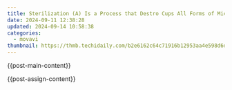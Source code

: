 ```yaml
---
title: Sterilization (A) Is a Process that Destro Cups All Forms of Microbial Life, Including Spores, and Is Usually Carried Out Using Heat, Chemicals, Irradiation, High Pressure, or Filtration. It Is Often Used in Medical Settings to Sterilize Surgical Instruments and Other Items Required to Be Completely Free From Any Living Organisms.
date: 2024-09-11 12:38:28
updated: 2024-09-14 10:58:38
categories:
  - movavi
thumbnail: https://thmb.techidaily.com/b2e6162c64c71916b12953aa4e598d6dbab13589e9351dbafbf801be610ecb70.jpg
---
```


{{post-main-content}}

<ins class="adsbygoogle"
     style="display:block"
     data-ad-format="autorelaxed"
     data-ad-client="ca-pub-7571918770474297"
     data-ad-slot="1223367746"></ins>

{{post-assign-content}}

<ins class="adsbygoogle"
     style="display:block"
     data-ad-client="ca-pub-7571918770474297"
     data-ad-slot="8358498916"
     data-ad-format="auto"
     data-full-width-responsive="true"></ins>
